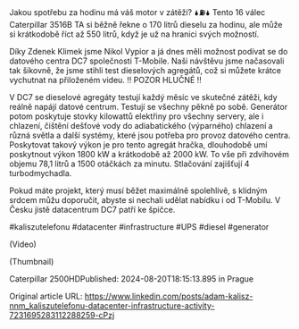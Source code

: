 Jakou spotřebu za hodinu má váš motor v zátěži? 🌢⛽🌢 Tento 16 válec Caterpillar 3516B TA si běžně řekne o 170 litrů dieselu za hodinu, ale může si krátkodobě říct až 550 litrů, když je už na hranici svých možností.


Díky Zdenek Klimek jsme Nikol Vypior a já dnes měli možnost podívat se do datového centra DC7 společnosti T-Mobile. Naši návštěvu jsme načasovali tak šikovně, že jsme stihli test dieselových agregátů, což si můžete krátce vychutnat na přiloženém videu. ‼️ POZOR HLUČNÉ ‼️


V DC7 se dieselové agregáty testují každý měsíc ve skutečné zátěži, kdy reálně napájí datové centrum. Testují se všechny pěkně po sobě. Generátor potom poskytuje stovky kilowattů elektřiny pro všechny servery, ale i chlazení, čištění dešťové vody do adiabatického (výparného) chlazení a různá světla a další systémy, které jsou potřeba pro provoz datového centra. Poskytovat takový výkon je pro tento agregát hračka, dlouhodobě umí poskytnout výkon 1800 kW a krátkodobě až 2000 kW. To vše při zdvihovém objemu 78,1 litrů a 1500 otáčkách za minutu. Stlačování zajišťují 4 turbodmychadla.


Pokud máte projekt, který musí běžet maximálně spolehlivě, s klidným srdcem můžu doporučit, abyste si nechali udělat nabídku i od T-Mobilu. V Česku jistě datacentrum DC7 patří ke špičce.


#kaliszutelefonu #datacenter #infrastructure #UPS #diesel #generator

<VID20240820092828> (Video)

<IMG20240820092848> (Thumbnail)

Caterpillar 2500HDPublished: 2024-08-20T18:15:13.895 in Prague

Original article URL: https://www.linkedin.com/posts/adam-kalisz-nnm_kaliszutelefonu-datacenter-infrastructure-activity-7231695283112288259-cPzj

